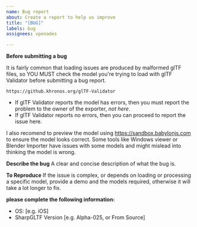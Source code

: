 ```yaml
---
name: Bug report
about: Create a report to help us improve
title: "[BUG]"
labels: bug
assignees: vpenades

---
```


**Before submitting a bug**

It is fairly common that loading issues are produced by malformed glTF files, so YOU MUST check the model you're trying to load with glTF Validator before submitting a bug report.

    https://github.khronos.org/glTF-Validator

- If glTF Validator reports the model has errors, then you must report the problem to the owner of the exporter, _not here_.
- If glTF Validator reports no errors, then you can proceed to report the issue here.

I also recomend to preview the model using  https://sandbox.babylonjs.com  to ensure the model looks correct. Some tools like Windows viewer or Blender Importer have issues with some models and might mislead into thinking the model is wrong.

**Describe the bug**
A clear and concise description of what the bug is.

**To Reproduce**
If the issue is complex, or depends on loading or processing a specific model, provide a demo and the models required, otherwise it will take a lot longer to fix.

**please complete the following information:**
 - OS: [e.g. iOS]
 - SharpGLTF Version [e.g. Alpha-025, or From Source]
